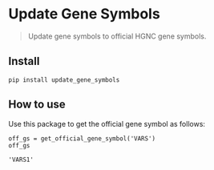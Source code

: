 # Update Gene Symbols
> Update gene symbols to official HGNC gene symbols.


## Install

`pip install update_gene_symbols`

## How to use

Use this package to get the official gene symbol as follows:

```
off_gs = get_official_gene_symbol('VARS')
off_gs
```




    'VARS1'


